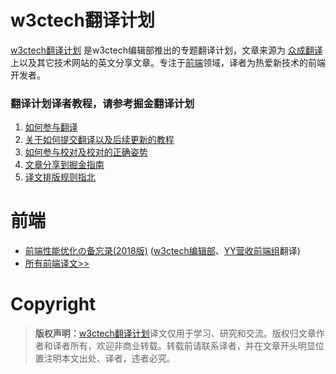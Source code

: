 # w3ctech翻译计划


[w3ctech翻译计划](https://www.w3ctech.com/topics) 是w3ctech编辑部推出的专题翻译计划，文章来源为 [众成翻译](http://www.zcfy.cc/) 上以及其它技术网站的英文分享文章。专注于[前端](#前端)领域，译者为热爱新技术的前端开发者。


### 翻译计划译者教程，请参考掘金翻译计划

1. [如何参与翻译](https://github.com/xitu/gold-miner/wiki/%E5%A6%82%E4%BD%95%E5%8F%82%E4%B8%8E%E7%BF%BB%E8%AF%91)
2. [关于如何提交翻译以及后续更新的教程](https://github.com/xitu/gold-miner/wiki/%E5%85%B3%E4%BA%8E%E5%A6%82%E4%BD%95%E6%8F%90%E4%BA%A4%E7%BF%BB%E8%AF%91%E4%BB%A5%E5%8F%8A%E5%90%8E%E7%BB%AD%E6%9B%B4%E6%96%B0%E7%9A%84%E6%95%99%E7%A8%8B)
3. [如何参与校对及校对的正确姿势](https://github.com/xitu/gold-miner/wiki/%E5%8F%82%E4%B8%8E%E6%A0%A1%E5%AF%B9%E7%9A%84%E6%AD%A3%E7%A1%AE%E5%A7%BF%E5%8A%BF)
4. [文章分享到掘金指南](https://github.com/xitu/gold-miner/wiki/%E5%88%86%E4%BA%AB%E5%88%B0%E6%8E%98%E9%87%91%E6%8C%87%E5%8D%97)
5. [译文排版规则指北](https://github.com/xitu/gold-miner/wiki/%E8%AF%91%E6%96%87%E6%8E%92%E7%89%88%E8%A7%84%E5%88%99%E6%8C%87%E5%8C%97)


# 前端

* [前端性能优化の备忘录(2018版)](https://www.smashingmagazine.com/2018/01/front-end-performance-checklist-2018-pdf-pages/) ([w3ctech编辑部](https://www.w3ctech.com)、[YY营收前端组](https://www.yy.com)翻译)
* [所有前端译文>>](https://github.com/w3ctech-editorial-department/translate/blob/master/front-end.md)

# Copyright

> **版权声明：**[w3ctech翻译计划](https://github.com/w3ctech-editorial-department/translate)译文仅用于学习、研究和交流。版权归文章作者和译者所有，欢迎非商业转载。转载前请联系译者，并在文章开头明显位置注明本文出处、译者，违者必究。
